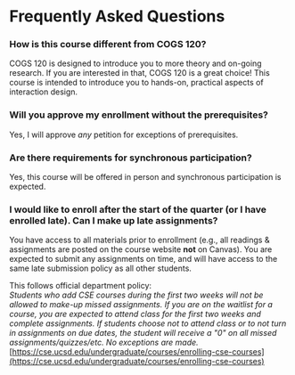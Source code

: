 # Frequently Asked Questions

### How is this course different from COGS 120? 

COGS 120 is designed to introduce you to more theory and on-going research. If you are interested in that, COGS 120 is a great choice! This course is intended to introduce you to hands-on, practical aspects of interaction design.   

### Will you approve my enrollment without the prerequisites?

Yes, I will approve *any* petition for exceptions of prerequisites. 

### Are there requirements for synchronous participation?

Yes, this course will be offered in person and synchronous participation is expected.

### I would like to enroll after the start of the quarter (or I have enrolled late). Can I make up late assignments? 

You have access to all materials prior to enrollment (e.g., all readings & assignments are posted on the course website **not** on Canvas). You are expected to submit any assignments on time, and will have access to the same late submission policy as all other students.   

This follows official department policy:   
*Students who add CSE courses during the first two weeks will not be allowed to make-up missed assignments. If you are on the waitlist for a course, you are expected to attend class for the first two weeks and complete assignments. If students choose not to attend class or to not turn in assignments on due dates, the student will receive a "0" on all missed assignments/quizzes/etc. No exceptions are made.*   
[https://cse.ucsd.edu/undergraduate/courses/enrolling-cse-courses](https://cse.ucsd.edu/undergraduate/courses/enrolling-cse-courses)   
